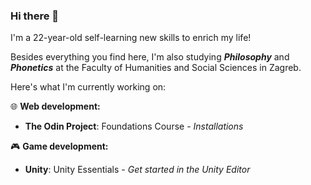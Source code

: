 ### Hi there 👋
I'm a 22-year-old self-learning new skills to enrich my life!

Besides everything you find here, I'm also studying ***Philosophy*** and ***Phonetics*** at the Faculty of Humanities and Social Sciences in Zagreb.

Here's what I'm currently working on:

:globe_with_meridians: **Web development:**
- **The Odin Project**: Foundations Course - *Installations*

:video_game: **Game development:**
- **Unity**: Unity Essentials - *Get started in the Unity Editor*

<!--
**Matthias-Wolf/Matthias-Wolf** is a ✨ _special_ ✨ repository because its `README.md` (this file) appears on your GitHub profile.

Here are some ideas to get you started:

- 🔭 I’m currently working on ...
- 🌱 I’m currently learning ...
- 👯 I’m looking to collaborate on ...
- 🤔 I’m looking for help with ...
- 💬 Ask me about ...
- 📫 How to reach me: ...
- 😄 Pronouns: ...
- ⚡ Fun fact: ...
-->
